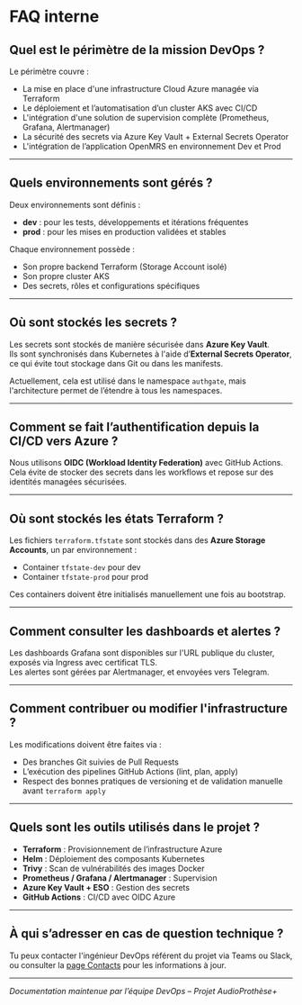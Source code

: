# FAQ interne

## Quel est le périmètre de la mission DevOps ?

Le périmètre couvre :

- La mise en place d'une infrastructure Cloud Azure managée via Terraform
- Le déploiement et l’automatisation d’un cluster AKS avec CI/CD
- L'intégration d'une solution de supervision complète (Prometheus, Grafana, Alertmanager)
- La sécurité des secrets via Azure Key Vault + External Secrets Operator
- L'intégration de l’application OpenMRS en environnement Dev et Prod

---

## Quels environnements sont gérés ?

Deux environnements sont définis :

- **dev** : pour les tests, développements et itérations fréquentes
- **prod** : pour les mises en production validées et stables

Chaque environnement possède :

- Son propre backend Terraform (Storage Account isolé)
- Son propre cluster AKS
- Des secrets, rôles et configurations spécifiques

---

## Où sont stockés les secrets ?

Les secrets sont stockés de manière sécurisée dans **Azure Key Vault**.  
Ils sont synchronisés dans Kubernetes à l'aide d’**External Secrets Operator**, ce qui évite tout stockage dans Git ou dans les manifests.

Actuellement, cela est utilisé dans le namespace `authgate`, mais l'architecture permet de l’étendre à tous les namespaces.

---

## Comment se fait l’authentification depuis la CI/CD vers Azure ?

Nous utilisons **OIDC (Workload Identity Federation)** avec GitHub Actions.  
Cela évite de stocker des secrets dans les workflows et repose sur des identités managées sécurisées.

---

## Où sont stockés les états Terraform ?

Les fichiers `terraform.tfstate` sont stockés dans des **Azure Storage Accounts**, un par environnement :

- Container `tfstate-dev` pour dev
- Container `tfstate-prod` pour prod

Ces containers doivent être initialisés manuellement une fois au bootstrap.

---

## Comment consulter les dashboards et alertes ?

Les dashboards Grafana sont disponibles sur l'URL publique du cluster, exposés via Ingress avec certificat TLS.  
Les alertes sont gérées par Alertmanager, et envoyées vers Telegram.

---

## Comment contribuer ou modifier l'infrastructure ?

Les modifications doivent être faites via :

- Des branches Git suivies de Pull Requests
- L’exécution des pipelines GitHub Actions (lint, plan, apply)
- Respect des bonnes pratiques de versioning et de validation manuelle avant `terraform apply`

---

## Quels sont les outils utilisés dans le projet ?

- **Terraform** : Provisionnement de l’infrastructure Azure
- **Helm** : Déploiement des composants Kubernetes
- **Trivy** : Scan de vulnérabilités des images Docker
- **Prometheus / Grafana / Alertmanager** : Supervision
- **Azure Key Vault + ESO** : Gestion des secrets
- **GitHub Actions** : CI/CD avec OIDC Azure

---

## À qui s’adresser en cas de question technique ?

Tu peux contacter l'ingénieur DevOps référent du projet via Teams ou Slack, ou consulter la [page Contacts](../annexes/contacts.md) pour les informations à jour.

---

*Documentation maintenue par l’équipe DevOps – Projet AudioProthèse+*
